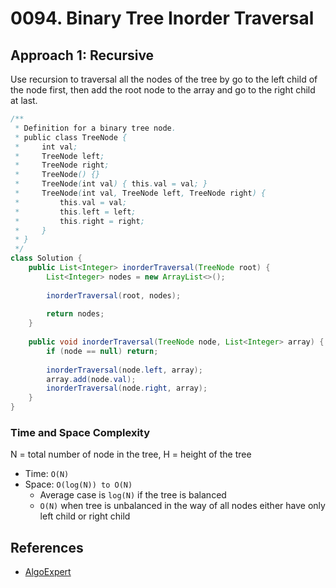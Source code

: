 # 0094. Binary Tree Inorder Traversal

## Approach 1: Recursive
Use recursion to traversal all the nodes of the tree by go to the left child of the node first, then add the root node to the array and go to the right child at last.

```Java
/**
 * Definition for a binary tree node.
 * public class TreeNode {
 *     int val;
 *     TreeNode left;
 *     TreeNode right;
 *     TreeNode() {}
 *     TreeNode(int val) { this.val = val; }
 *     TreeNode(int val, TreeNode left, TreeNode right) {
 *         this.val = val;
 *         this.left = left;
 *         this.right = right;
 *     }
 * }
 */
class Solution {
    public List<Integer> inorderTraversal(TreeNode root) {
        List<Integer> nodes = new ArrayList<>();
        
        inorderTraversal(root, nodes);
        
        return nodes;
    }
    
    public void inorderTraversal(TreeNode node, List<Integer> array) {
        if (node == null) return;
        
        inorderTraversal(node.left, array);
        array.add(node.val);
        inorderTraversal(node.right, array);
    }
}
```

### Time and Space Complexity

N = total number of node in the tree, H = height of the tree
- Time: `O(N)`
- Space: `O(log(N)) to O(N)`
	- Average case is `log(N)` if the tree is balanced
	- `O(N)` when tree is unbalanced in the way of all nodes either have only left child or right child

## References
- [AlgoExpert](https://www.algoexpert.io/questions/BST%20Traversal)